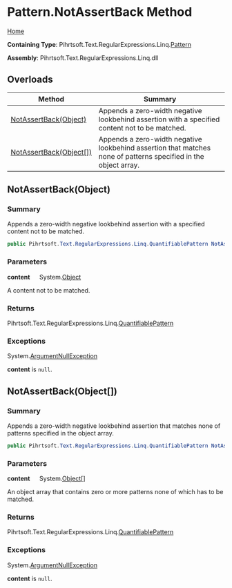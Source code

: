 # Pattern\.NotAssertBack Method

[Home](../../../../../../README.md)

**Containing Type**: Pihrtsoft\.Text\.RegularExpressions\.Linq\.[Pattern](../README.md)

**Assembly**: Pihrtsoft\.Text\.RegularExpressions\.Linq\.dll

## Overloads

| Method | Summary |
| ------ | ------- |
| [NotAssertBack(Object)](#Pihrtsoft_Text_RegularExpressions_Linq_Pattern_NotAssertBack_System_Object_) | Appends a zero\-width negative lookbehind assertion with a specified content not to be matched\. |
| [NotAssertBack(Object\[\])](#Pihrtsoft_Text_RegularExpressions_Linq_Pattern_NotAssertBack_System_Object___) | Appends a zero\-width negative lookbehind assertion that matches none of patterns specified in the object array\. |

## NotAssertBack\(Object\) <a name="Pihrtsoft_Text_RegularExpressions_Linq_Pattern_NotAssertBack_System_Object_"></a>

### Summary

Appends a zero\-width negative lookbehind assertion with a specified content not to be matched\.

```csharp
public Pihrtsoft.Text.RegularExpressions.Linq.QuantifiablePattern NotAssertBack(object content)
```

### Parameters

**content** &emsp; System\.[Object](https://docs.microsoft.com/en-us/dotnet/api/system.object)

A content not to be matched\.

### Returns

Pihrtsoft\.Text\.RegularExpressions\.Linq\.[QuantifiablePattern](../../QuantifiablePattern/README.md)

### Exceptions

System\.[ArgumentNullException](https://docs.microsoft.com/en-us/dotnet/api/system.argumentnullexception)

**content** is `null`\.

## NotAssertBack\(Object\[\]\) <a name="Pihrtsoft_Text_RegularExpressions_Linq_Pattern_NotAssertBack_System_Object___"></a>

### Summary

Appends a zero\-width negative lookbehind assertion that matches none of patterns specified in the object array\.

```csharp
public Pihrtsoft.Text.RegularExpressions.Linq.QuantifiablePattern NotAssertBack(params object[] content)
```

### Parameters

**content** &emsp; System\.[Object](https://docs.microsoft.com/en-us/dotnet/api/system.object)\[\]

An object array that contains zero or more patterns none of which has to be matched\.

### Returns

Pihrtsoft\.Text\.RegularExpressions\.Linq\.[QuantifiablePattern](../../QuantifiablePattern/README.md)

### Exceptions

System\.[ArgumentNullException](https://docs.microsoft.com/en-us/dotnet/api/system.argumentnullexception)

**content** is `null`\.

